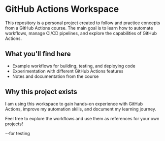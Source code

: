 # GitHub Actions Workspace

This repository is a personal project created to follow and practice concepts from a GitHub Actions course. The main goal is to learn how to automate workflows, manage CI/CD pipelines, and explore the capabilities of GitHub Actions.

## What you'll find here

- Example workflows for building, testing, and deploying code
- Experimentation with different GitHub Actions features
- Notes and documentation from the course

## Why this project exists

I am using this workspace to gain hands-on experience with GitHub Actions, improve my automation skills, and document my learning journey.

Feel free to explore the workflows and use them as references for your own projects!

--for testing
